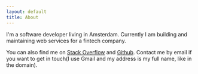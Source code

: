 ```yaml
---
layout: default
title: About
---
```


I'm a software developer living in Amsterdam. Currently I am building and maintaining web services for a fintech company.

You can also find me on [Stack Overflow][0] and [Github][1]. Contact me by email if you want to get in touch(I use Gmail and my address is my full name, like in the domain).

[0]: http://stackoverflow.com/users/205859/ufuk-haciogullari
[1]: https://github.com/uhaciogullari
